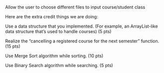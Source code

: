 Allow the user to choose different files to input course/student class

Here are the extra credit things we are doing:

Use a data structure that you implemented. (For example, an ArrayList-like data structure that’s used to handle courses) (5 pts)

Realize the “cancelling a registered course for the next semester” function. (15 pts)

Use Merge Sort algorithm while sorting. (10 pts)

Use Binary Search algorithm while searching. (5 pts)

